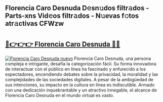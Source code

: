 ## Florencia Caro Desnuda D𝚎sn𝚞dos filtr𝚊dos - Parts-xns Vid𝚎os filtr𝚊dos - N𝚞evas f𝚘tos atr𝚊ctivas CFWzw

# <h2><a href="http://mbbwonx.tromn.icu/?c=Florencia+Caro+Desnuda">🔗👉👉👉 Florencia Caro Desnuda 🔗🔗</a></h2>

[![Florencia Caro Desnuda nuevo](https://i.imgur.com/pEAQMta.gif)](http://mbbwonx.tromn.icu/?c=Florencia+Caro+Desnuda)
Florencia Caro Desnuda, una persona compleja e intrigante, desafía la categorización fácil. Su forma innovadora de interactuar con el público en línea ha fascinado y enfurecido a los espectadores, encendiendo debates sobre la privacidad, la moralidad y las complejidades de las sociedades digitales. A pesar de la ambigüedad de sus intenciones, su impacto en la cultura en línea es indiscutible. Armado con una dedicación inquebrantable y un atractivo innegable, el alcance de Florencia Caro Desnuda en el mundo virtual es vasto.

